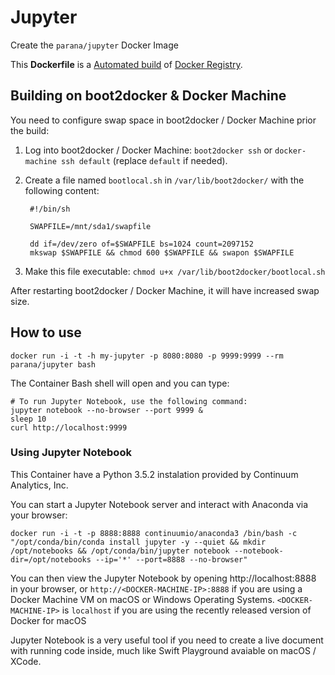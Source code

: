 # Jupyter

Create the `parana/jupyter` Docker Image 

This **Dockerfile** is a [Automated build](https://hub.docker.com/r/parana/jupyter/) of [Docker Registry](https://hub.docker.com/).

## Building on boot2docker & Docker Machine

You need to configure swap space in boot2docker / Docker Machine prior the build:

1. Log into boot2docker / Docker Machine: `boot2docker ssh` or `docker-machine ssh default` (replace `default` if needed).
2. Create a file named `bootlocal.sh` in `/var/lib/boot2docker/` with the following content:

        #!/bin/sh

        SWAPFILE=/mnt/sda1/swapfile

        dd if=/dev/zero of=$SWAPFILE bs=1024 count=2097152
        mkswap $SWAPFILE && chmod 600 $SWAPFILE && swapon $SWAPFILE

3. Make this file executable: `chmod u+x /var/lib/boot2docker/bootlocal.sh`

After restarting boot2docker / Docker Machine, it will have increased swap size.

## How to use


```
docker run -i -t -h my-jupyter -p 8080:8080 -p 9999:9999 --rm parana/jupyter bash
```

The Container Bash shell will open and you can type:

```
# To run Jupyter Notebook, use the following command:
jupyter notebook --no-browser --port 9999 &
sleep 10
curl http://localhost:9999
```


### Using Jupyter Notebook

This Container have a Python 3.5.2 instalation provided by 
Continuum Analytics, Inc.

You can start a Jupyter Notebook server and interact with Anaconda via your 
browser:

```
docker run -i -t -p 8888:8888 continuumio/anaconda3 /bin/bash -c "/opt/conda/bin/conda install jupyter -y --quiet && mkdir /opt/notebooks && /opt/conda/bin/jupyter notebook --notebook-dir=/opt/notebooks --ip='*' --port=8888 --no-browser"
```

You can then view the Jupyter Notebook by opening http://localhost:8888 in 
your browser, or `http://<DOCKER-MACHINE-IP>:8888` if you are using a Docker 
Machine VM on macOS or Windows Operating Systems. `<DOCKER-MACHINE-IP>` is 
`localhost` if you are using the recently released version of Docker for macOS

Jupyter Notebook is a very useful tool if you need to create a live document with 
running code inside, much like Swift Playground avaiable on macOS / XCode.

